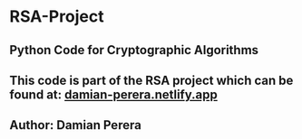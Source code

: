 # RSA-Project
## Python Code for Cryptographic Algorithms
## This code is part of the RSA project which can be found at: [damian-perera.netlify.app](https://damian-perera.netlify.app/projects/rsa-cryptographic-protocol-and-cryptographic-algorithms/)
## Author: Damian Perera
